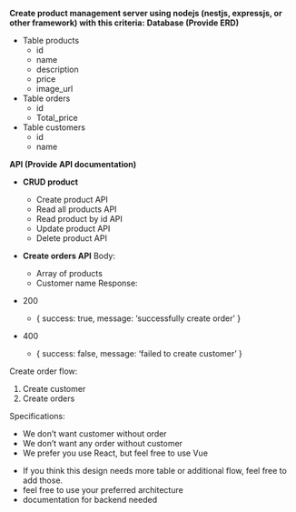 
**Create product management server using nodejs (nestjs, expressjs, or other framework) with this criteria:**
**Database (Provide ERD)**

-   Table products
	-   id
	-   name
	-   description
	-   price
	-   image_url
-   Table orders
	-   id
	-   Total_price
-   Table customers
	-   id
	-   name

**API (Provide API documentation)**
-   **CRUD product**
	-   Create product API
	-   Read all products API
	-   Read product by id API
	-   Update product API
	-   Delete product API

-   **Create orders API**
Body:
	-   Array of products
	-   Customer name
Response:

-   200
	-  { success: true, message: ‘successfully create order’ }
-  400
	- { success: false, message: ‘failed to create customer’ }    

Create order flow:
1.  Create customer
2.  Create orders

Specifications:
-   We don’t want customer without order
-   We don’t want any order without customer
-   We prefer you use React, but feel free to use Vue


* If you think this design needs more table or additional flow, feel free to add those.
* feel free to use your preferred architecture 
* documentation for backend needed
